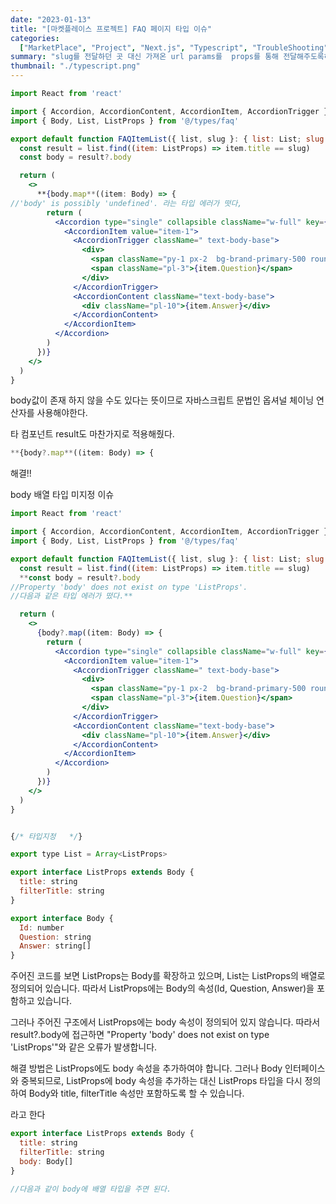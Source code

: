 ```yaml
---
date: "2023-01-13"
title: "[마켓플레이스 프로젝트] FAQ 페이지 타입 이슈"
categories:
  ["MarketPlace", "Project", "Next.js", "Typescript", "TroubleShooting"]
summary: "slug를 전달하던 곳 대신 가져온 url params를  props를 통해 전달해주도록하면 수정 끝!!"
thumbnail: "./typescript.png"
---
```



```jsx
import React from 'react'

import { Accordion, AccordionContent, AccordionItem, AccordionTrigger } from '@/components/ui/accordion'
import { Body, List, ListProps } from '@/types/faq'

export default function FAQItemList({ list, slug }: { list: List; slug: string }) {
  const result = list.find((item: ListProps) => item.title == slug)
  const body = result?.body

  return (
    <>
      **{body.map**((item: Body) => {
//'body' is possibly 'undefined'. 라는 타입 에러가 떳다, 
        return (
          <Accordion type="single" collapsible className="w-full" key={item.Id}>
            <AccordionItem value="item-1">
              <AccordionTrigger className=" text-body-base">
                <div>
                  <span className="py-1 px-2  bg-brand-primary-500 rounded-3xl text-body-base text-white">Q</span>
                  <span className="pl-3">{item.Question}</span>
                </div>
              </AccordionTrigger>
              <AccordionContent className="text-body-base">
                <div className="pl-10">{item.Answer}</div>
              </AccordionContent>
            </AccordionItem>
          </Accordion>
        )
      })}
    </>
  )
}

```

body값이 존재 하지 않을 수도 있다는 뜻이므로 자바스크립트 문법인 옵셔널 체이닝 연산자를 사용해야한다. 

타 컴포넌트 result도 마찬가지로 적용해줬다. 

```jsx
**{body?.map**((item: Body) => {
```

해결!!

body 배열 타입 미지정 이슈

```jsx
import React from 'react'

import { Accordion, AccordionContent, AccordionItem, AccordionTrigger } from '@/components/ui/accordion'
import { Body, List, ListProps } from '@/types/faq'

export default function FAQItemList({ list, slug }: { list: List; slug: string }) {
  const result = list.find((item: ListProps) => item.title == slug)
  **const body = result?.body
//Property 'body' does not exist on type 'ListProps'.
//다음과 같은 타입 에러가 떴다.** 

  return (
    <>
      {body?.map((item: Body) => {
        return (
          <Accordion type="single" collapsible className="w-full" key={item.Id}>
            <AccordionItem value="item-1">
              <AccordionTrigger className=" text-body-base">
                <div>
                  <span className="py-1 px-2  bg-brand-primary-500 rounded-3xl text-body-base text-white">Q</span>
                  <span className="pl-3">{item.Question}</span>
                </div>
              </AccordionTrigger>
              <AccordionContent className="text-body-base">
                <div className="pl-10">{item.Answer}</div>
              </AccordionContent>
            </AccordionItem>
          </Accordion>
        )
      })}
    </>
  )
}

```

```jsx

{/* 타입지정   */}

export type List = Array<ListProps>

export interface ListProps extends Body {
  title: string
  filterTitle: string
}

export interface Body {
  Id: number
  Question: string
  Answer: string[]
}

```

주어진 코드를 보면 ListProps는 Body를 확장하고 있으며, List는 ListProps의 배열로 정의되어 있습니다. 따라서 ListProps에는 Body의 속성(Id, Question, Answer)을 포함하고 있습니다.

그러나 주어진 구조에서 ListProps에는 body 속성이 정의되어 있지 않습니다. 따라서 result?.body에 접근하면 "Property 'body' does not exist on type 'ListProps'"와 같은 오류가 발생합니다.

해결 방법은 ListProps에도 body 속성을 추가하여야 합니다. 그러나 Body 인터페이스와 중복되므로, ListProps에 body 속성을 추가하는 대신 ListProps 타입을 다시 정의하여 Body와 title, filterTitle 속성만 포함하도록 할 수 있습니다.

라고 한다

```jsx
export interface ListProps extends Body {
  title: string
  filterTitle: string
  body: Body[]
}

//다음과 같이 body에 배열 타입을 주면 된다.
```